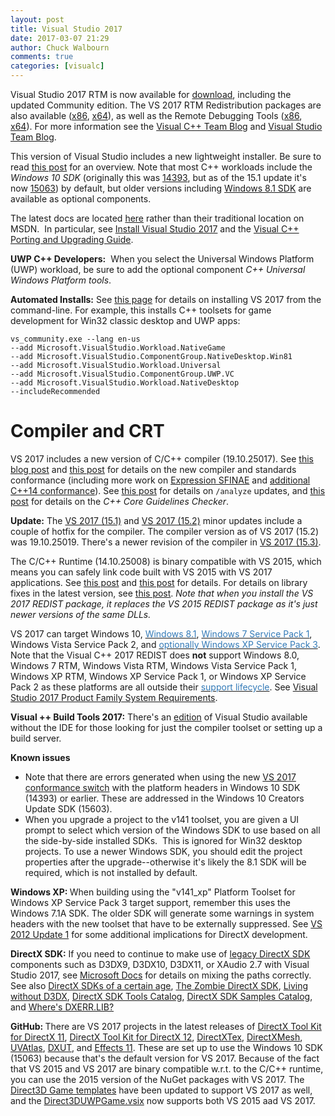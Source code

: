 ```yaml
---
layout: post
title: Visual Studio 2017
date: 2017-03-07 21:29
author: Chuck Walbourn
comments: true
categories: [visualc]
---
```

Visual Studio 2017 RTM is now available for <a href="https://aka.ms/vs2017cpp">download</a>, including the updated Community edition. The VS 2017 RTM Redistribution packages are also available (<a href="https://go.microsoft.com/fwlink/?LinkId=746571">x86</a>, <a href="https://go.microsoft.com/fwlink/?LinkId=746572">x64</a>), as well as the Remote Debugging Tools (<a href="https://go.microsoft.com/fwlink/?LinkId=746569">x86</a>, <a href="https://go.microsoft.com/fwlink/?LinkId=746570">x64</a>). For more information see the <a href="https://devblogs.microsoft.com/cppblog/visual-studio-2017-for-c-developers-you-will-love-it/">Visual C++ Team Blog</a> and <a href="https://devblogs.microsoft.com/visualstudio/announcing-visual-studio-2017-general-availability-and-more/">Visual Studio Team Blog</a>.
<!--more-->

This version of Visual Studio includes a new lightweight installer. Be sure to read <a href="https://devblogs.microsoft.com/cppblog/the-lightweight-visual-studio-15-installer/">this post</a> for an overview. Note that most C++ workloads include the <em>Windows 10 SDK</em> (originally this was <a href="https://walbourn.github.io/windows-10-anniversary-update-sdk/">14393</a>, but as of the 15.1 update it's now <a href="https://walbourn.github.io/windows-10-creators-update-sdk/">15063</a>) by default, but older versions including <a href="https://walbourn.github.io/visual-studio-2013-and-windows-8-1-sdk-rtm-are-now-available/">Windows 8.1 SDK</a> are available as optional components.

The latest docs are located <a href="https://docs.microsoft.com/en-us/visualstudio/">here</a> rather than their traditional location on MSDN.  In particular, see <a href="https://docs.microsoft.com/en-us/visualstudio/install/install-visual-studio">Install Visual Studio 2017</a> and the <a href="https://docs.microsoft.com/en-us/cpp/porting/visual-cpp-porting-and-upgrading-guide">Visual C++ Porting and Upgrading Guide</a>.

<strong>UWP C++ Developers:</strong>  When you select the Universal Windows Platform (UWP) workload, be sure to add the optional component <em>C++ Universal Windows Platform tools</em>.

<strong>Automated Installs:</strong> See <a href="https://docs.microsoft.com/en-us/visualstudio/install/use-command-line-parameters-to-install-visual-studio">this page</a> for details on installing VS 2017 from the command-line. For example, this installs C++ toolsets for game development for Win32 classic desktop and UWP apps:

```
vs_community.exe --lang en-us
--add Microsoft.VisualStudio.Workload.NativeGame
--add Microsoft.VisualStudio.ComponentGroup.NativeDesktop.Win81
--add Microsoft.VisualStudio.Workload.Universal
--add Microsoft.VisualStudio.ComponentGroup.UWP.VC
--add Microsoft.VisualStudio.Workload.NativeDesktop
--includeRecommended
```

<h1>Compiler and CRT</h1>

VS 2017 includes a new version of C/C++ compiler (19.10.25017). See <a href="https://devblogs.microsoft.com/cppblog/msvc-the-best-choice-for-windows/">this blog post</a> and <a href="https://devblogs.microsoft.com/cppblog/c-standards-conformance-from-microsoft/">this post</a> for details on the new compiler and standards conformance (including more work on <a href="https://devblogs.microsoft.com/cppblog/sfinae-update/">Expression SFINAE</a> and <a href="https://devblogs.microsoft.com/cppblog/constexpr-and-aggregate-initialization/">additional C++14 conformance</a>). See <a href="https://devblogs.microsoft.com/cppblog/c-code-analysis-improvements-in-visual-studio-2017-rtm/">this post</a> for details on <code>/analyze</code> updates, and <a href="https://devblogs.microsoft.com/cppblog/check-for-const-correctness-with-the-c-core-guidelines-checker/">this post</a> for details on the <em>C++ Core Guidelines Checker</em>.

<strong>Update:</strong> The <a href="https://devblogs.microsoft.com/visualstudio/visual-studio-2017-update/">VS 2017 (15.1)</a> and <a href="https://devblogs.microsoft.com/visualstudio/update-to-visual-studio-2017-and-next-preview/">VS 2017 (15.2)</a> minor updates include a couple of hotfix for the compiler. The compiler version as of VS 2017 (15.2) was 19.10.25019. There's a newer revision of the compiler in <a href="https://walbourn.github.io/visual-studio-2017-15-3-update/">VS 2017 (15.3)</a>.

The C/C++ Runtime (14.10.25008) is binary compatible with VS 2015, which means you can safely link code built with VS 2015 with VS 2017 applications. See <a href="https://devblogs.microsoft.com/cppblog/binary-compatibility-and-pain-free-upgrade-why-moving-to-visual-studio-2017-is-almost-too-easy/">this post</a> and <a href="https://devblogs.microsoft.com/cppblog/c1417-features-and-stl-fixes-in-vs-15-preview-4/">this post</a> for details. For details on library fixes in the latest version, see <a href="https://devblogs.microsoft.com/cppblog/stl-fixes-in-vs-2017-rtm/">this post</a>. <em>Note that when you install the VS 2017 REDIST package, it replaces the VS 2015 REDIST package as it's just newer versions of the same DLLs.</em>

VS 2017 can target Windows 10, <a href="https://walbourn.github.io/windows-8-1-update/"><span style="color: #337ab7">Windows 8.1</span></a>, <a href="https://walbourn.github.io/windows-7-service-pack-1/"><span style="color: #337ab7">Windows 7 Service Pack 1</span></a>, Windows Vista Service Pack 2, and <a href="https://walbourn.github.io/visual-studio-2012-update-1/"><span style="color: #337ab7">optionally Windows XP Service Pack 3</span></a>. Note that the Visual C++ 2017 REDIST does <strong>not</strong> support Windows 8.0, Windows 7 RTM, Windows Vista RTM, Windows Vista Service Pack 1, Windows XP RTM, Windows XP Service Pack 1, or Windows XP Service Pack 2 as these platforms are all outside their <a href="http://windows.microsoft.com/en-us/windows/lifecycle"><span style="color: #337ab7">support lifecycle</span></a>. See <a href="https://www.visualstudio.com/en-us/productinfo/vs2017-system-requirements-vs">Visual Studio 2017 Product Family System Requirements</a>.

<strong>Visual ++ Build Tools 2017:</strong> There's an <a href="https://devblogs.microsoft.com/cppblog/introducing-the-visual-studio-build-tools/">edition</a> of Visual Studio available without the IDE for those looking for just the compiler toolset or setting up a build server.

<strong>Known issues</strong>

<ul>
 	<li>Note that there are errors generated when using the new <a href="https://devblogs.microsoft.com/cppblog/permissive-switch/">VS 2017 conformance switch</a> with the platform headers in Windows 10 SDK (14393) or earlier. These are addressed in the Windows 10 Creators Update SDK (15603).</li>
 	<li>When you upgrade a project to the v141 toolset, you are given a UI prompt to select which version of the Windows SDK to use based on all the side-by-side installed SDKs.  This is ignored for Win32 desktop projects. To use a newer Windows SDK, you should edit the project properties after the upgrade--otherwise it's likely the 8.1 SDK will be required, which is not installed by default.</li>
</ul>

<strong>Windows XP: </strong>When building using the "v141_xp" Platform Toolset for Windows XP Service Pack 3 target support, remember this uses the Windows 7.1A SDK. The older SDK will generate some warnings in system headers with the new toolset that have to be externally suppressed. See <a href="https://walbourn.github.io/visual-studio-2012-update-1/">VS 2012 Update 1</a> for some additional implications for DirectX development.

<strong>DirectX SDK:</strong> If you need to continue to make use of <a href="https://walbourn.github.io/announcement-directx-sdk-june-2010-is-live/">legacy DirectX SDK</a> components such as D3DX9, D3DX10, D3DX11, or XAudio 2.7 with Visual Studio 2017, see <a href="http://msdn.microsoft.com/en-us/library/windows/desktop/ee663275.aspx">Microsoft Docs</a> for details on mixing the paths correctly. See also <a href="https://walbourn.github.io/directx-sdks-of-a-certain-age/">DirectX SDKs of a certain age</a>, <a href="https://walbourn.github.io/the-zombie-directx-sdk/">The Zombie DirectX SDK</a>, <a href="https://walbourn.github.io/living-without-d3dx/">Living without D3DX</a>, <a href="https://walbourn.github.io/directx-sdk-tools-catalog/">DirectX SDK Tools Catalog</a>, <a href="https://walbourn.github.io/directx-sdk-samples-catalog/">DirectX SDK Samples Catalog</a>, and <a href="https://walbourn.github.io/wheres-dxerr-lib/">Where's DXERR.LIB?</a>

<strong>GitHub: </strong>There are VS 2017 projects in the latest releases of <a href="https://github.com/Microsoft/DirectXTK/releases">DirectX Tool Kit for DirectX 11</a>, <a href="https://github.com/Microsoft/DirectXTK12/releases">DirectX Tool Kit for DirectX 12</a>, <a href="https://github.com/Microsoft/DirectXTex/releases">DirectXTex</a>, <a href="https://github.com/Microsoft/DirectXMesh/releases">DirectXMesh</a>, <a href="https://github.com/Microsoft/UVAtlas/releases">UVAtlas</a>, <a href="https://github.com/Microsoft/DXUT/releases">DXUT</a>, and <a href="https://github.com/Microsoft/FX11/releases">Effects 11</a>. These are set up to use the Windows 10 SDK (15063) because that's the default version for VS 2017. Because of the fact that VS 2015 and VS 2017 are binary compatible w.r.t. to the C/C++ runtime, you can use the 2015 version of the NuGet packages with VS 2017. The <a href="https://walbourn.github.io/direct3d-game-visual-studio-templates-redux/">Direct3D Game templates</a> have been updated to support VS 2017 as well, and the <a href="https://github.com/walbourn/directx-vs-templates/raw/master/VSIX/Direct3DUWPGame.vsix">Direct3DUWPGame.vsix</a> now supports both VS 2015 aad VS 2017.

